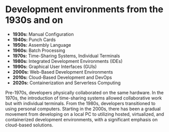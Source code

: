 # Development environments from the 1930s and on

- **1930s:** Manual Configuration
- **1940s:** Punch Cards
- **1950s:** Assembly Language
- **1960s:** Batch Processing
- **1970s:** Time-Sharing Systems, Individual Terminals
- **1980s:** Integrated Development Environments (IDEs)
- **1990s:** Graphical User Interfaces (GUIs)
- **2000s:** Web-Based Development Environments
- **2010s:** Cloud-Based Development and DevOps
- **2020s:** Containerization and Serverless Computing

Pre-1970s, developers physically collaborated on the same hardware. In the 1970s, the introduction of time-sharing systems allowed collaborative work but with individual terminals. From the 1980s, developers transitioned to using personal computers. Starting in the 2000s, there has been a gradual movement from developing on a local PC to utilizing hosted, virtualized, and containerized development environments, with a significant emphasis on cloud-based solutions.

<!-- 
- Programmers manually configured early computing machines using plugboards or patch panels. 

- The use of punched cards allowed programmers to input code and data in a more structured and organized manner. 

- Programmers began using assembly languages, symbolic representations of machine code instructions.

- Time-sharing systems allowed multiple users to interact with a computer simultaneously, enhancing collaboration. Text-based editors were introduced.

- Development involved writing code offline and submitting decks of punched cards for batch processing on mainframe computers.

- IDEs became more prevalent and the use of personal computers for development increased.

- GUI-based IDEs gained popularity.

- Web-based IDEs emerged, allowing developers to work collaboratively across different locations. 

- Cloud-based development environments enabled even greater collaboration, accessibility, and scalability. 

- Containerization tools like Docker gained popularity, providing consistency across development, testing, and production environments.
-->